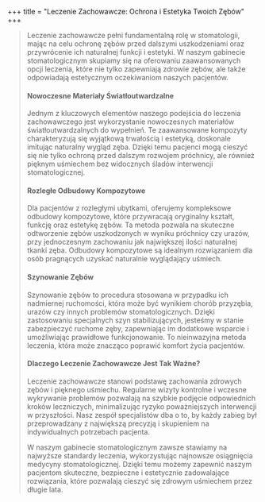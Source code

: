 +++
title = "Leczenie Zachowawcze: Ochrona i Estetyka Twoich Zębów"
+++

>Leczenie zachowawcze pełni fundamentalną rolę w stomatologii, mając na celu ochronę zębów przed dalszymi uszkodzeniami oraz przywrócenie ich naturalnej funkcji i estetyki. W naszym gabinecie stomatologicznym skupiamy się na oferowaniu zaawansowanych opcji leczenia, które nie tylko zapewniają zdrowie zębów, ale także odpowiadają estetycznym oczekiwaniom naszych pacjentów.
>
>#### Nowoczesne Materiały Światłoutwardzalne
>Jednym z kluczowych elementów naszego podejścia do leczenia zachowawczego jest wykorzystanie nowoczesnych materiałów światłoutwardzalnych do wypełnień. Te zaawansowane kompozyty charakteryzują się wyjątkową trwałością i estetyką, doskonale imitując naturalny wygląd zęba. Dzięki temu pacjenci mogą cieszyć się nie tylko ochroną przed dalszym rozwojem próchnicy, ale również pięknym uśmiechem bez widocznych śladów interwencji stomatologicznej.
>
>#### Rozległe Odbudowy Kompozytowe
>Dla pacjentów z rozległymi ubytkami, oferujemy kompleksowe odbudowy kompozytowe, które przywracają oryginalny kształt, funkcję oraz estetykę zębów. Ta metoda pozwala na skuteczne odtworzenie zębów uszkodzonych w wyniku próchnicy czy urazów, przy jednoczesnym zachowaniu jak największej ilości naturalnej tkanki zęba. Odbudowy kompozytowe są idealnym rozwiązaniem dla osób pragnących uzyskać naturalnie wyglądający uśmiech.
>
>#### Szynowanie Zębów
>Szynowanie zębów to procedura stosowana w przypadku ich nadmiernej ruchomości, która może być wynikiem chorób przyzębia, urazów czy innych problemów stomatologicznych. Dzięki zastosowaniu specjalnych szyn stabilizujących, jesteśmy w stanie zabezpieczyć ruchome zęby, zapewniając im dodatkowe wsparcie i umożliwiając prawidłowe funkcjonowanie. To nieinwazyjna metoda leczenia, która może znacząco poprawić komfort życia pacjentów.
>
>#### Dlaczego Leczenie Zachowawcze Jest Tak Ważne?
>Leczenie zachowawcze stanowi podstawę zachowania zdrowych zębów i pięknego uśmiechu. Regularne wizyty kontrolne i wczesne wykrywanie problemów pozwalają na szybkie podjęcie odpowiednich kroków leczniczych, minimalizując ryzyko poważniejszych interwencji w przyszłości. Nasz zespół specjalistów dba o to, by każdy zabieg był przeprowadzany z największą precyzją i skupieniem na indywidualnych potrzebach pacjenta.
>
>W naszym gabinecie stomatologicznym zawsze stawiamy na najwyższe standardy leczenia, wykorzystując najnowsze osiągnięcia medycyny stomatologicznej. Dzięki temu możemy zapewnić naszym pacjentom skuteczne, bezpieczne i estetycznie zadowalające rozwiązania, które pozwalają cieszyć się zdrowym uśmiechem przez długie lata.